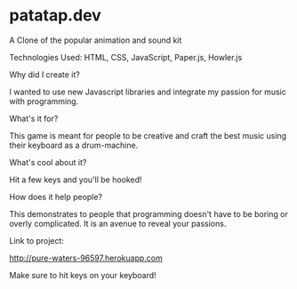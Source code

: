 # patatap.dev
A Clone of the popular animation and sound kit

Technologies Used:  HTML, CSS, JavaScript, Paper.js, Howler.js

Why did I create it?

I wanted to use new Javascript libraries and integrate my passion for music with programming.

What's it for?

This game is meant for people to be creative and craft the best music using their keyboard as a drum-machine.

What's cool about it?

Hit a few keys and you'll be hooked!

How does it help people?

This demonstrates to people that programming doesn't have to be boring or overly complicated. It is an avenue to reveal your passions. 

Link to project: 

http://pure-waters-96597.herokuapp.com  

Make sure to hit keys on your keyboard!
